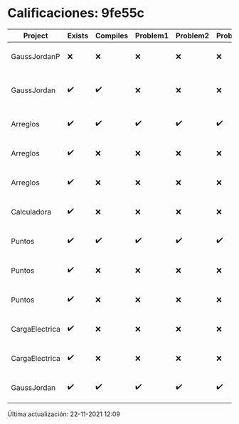 # Calificaciones: 9fe55c
|Project|Exists|Compiles|Problem1|Problem2|Problem3|Extra|CommitHash|CommitDate|CheckDate|Comments|DueDate|Grade|
|-|-|-|-|-|-|-|-|-|-|-|-|-|
|GaussJordanP|❌|❌|❌|❌|❌|❌|NA|NA|22-11-2021 12:09:45|No se encontró el archivo en PracticasComputacionI/GaussJordanP/GaussJordanP.py|19-11-2021 21:00:00|5.0|
|GaussJordan|✔️|✔️|❌|❌|❌|❌|efdbab88e4e6defd93da609cd3293f4b7698fe27|29-09-2021 15:27:51|01-10-2021 15:00:44|No aplica correctamente el método de Gauss-Jordan-No aplica correctamente el método de Gauss-Jordan-No avisa al usuario que el sistema no tiene solución-No intercambia las filas cuando un pivote es cero|01-10-2021 21:00:00|6.0|
|Arreglos|✔️|✔️|✔️|✔️|✔️|✔️|6edf83ea3ff44d7218a4a1331bbc4c63e0d57b7e|21-09-2021 23:31:52|22-09-2021 01:30:49|nan|24-09-2021 21:00:00|10.0|
|Arreglos|✔️|❌|❌|❌|❌|❌|3e608cf25872dd768ceb08db729b18f251ac98fa|21-09-2021 17:27:33|21-09-2021 19:30:12|Tu código no compila|24-09-2021 21:00:00|5.0|
|Arreglos|✔️|❌|❌|❌|❌|❌|c41f4de3d572fda7186b86bc8a07a0cbe55bc007|21-09-2021 13:30:13|21-09-2021 14:24:14|Tu código no compila|24-09-2021 21:00:00|5.0|
|Calculadora|✔️|❌|❌|❌|❌|❌|78a1bd051861bc26bf1e71c205ce3125feec02b3|17-09-2021 20:47:37|17-09-2021 21:29:34|Tu código no compila|17-09-2021 21:00:00|5.0|
|Puntos|✔️|✔️|✔️|✔️|✔️|✔️|951130cd419046157ea53826eeaed462f23e7303|15-10-2021 11:50:49|15-10-2021 12:26:40|nan|15-10-2021 21:00:00|10.0|
|Puntos|✔️|❌|❌|❌|❌|❌|7062b59752d44450edc043a81bdaa2c1c2b2f369|15-10-2021 00:38:42|15-10-2021 01:31:11|Tu código no compila|15-10-2021 21:00:00|5.0|
|Puntos|✔️|❌|❌|❌|❌|❌|c922fb350b611cb92040fb6974428db03e44a9f2|12-10-2021 20:18:24|12-10-2021 20:41:35|Tu código no compila|15-10-2021 21:00:00|5.0|
|CargaElectrica|✔️|❌|❌|❌|❌|❌|e18e0b2b1854a82363554d3c08ed7e0a38480ced|07-11-2021 20:47:47|08-11-2021 02:54:34|Tu código no compila|08-11-2021 21:00:00|5.0|
|CargaElectrica|✔️|❌|❌|❌|❌|❌|877c590004f33ad602509e2d57ebbe9f575586f2|07-11-2021 20:46:27|07-11-2021 20:46:32|Tu código no compila|08-11-2021 21:00:00|5.0|
|GaussJordan|✔️|✔️|✔️|✔️|✔️|✔️|fa69dac8696c376284ca248e045eb8337f6e3be7|01-10-2021 15:14:42|01-10-2021 16:17:57|nan|01-10-2021 21:00:00|10.0|

Última actualización: 22-11-2021 12:09